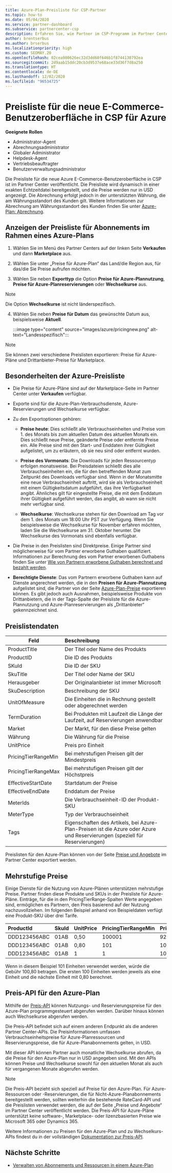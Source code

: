 ```yaml
---
title: Azure-Plan-Preisliste für CSP-Partner
ms.topic: how-to
ms.date: 05/04/2020
ms.service: partner-dashboard
ms.subservice: partnercenter-csp
description: Erfahren Sie, wie Partner im CSP-Programm im Partner Center die Preisliste für Abonnements unter dem Azure-Plan anzeigen können.
author: brentserbus
ms.author: brserbus
ms.localizationpriority: high
ms.custom: SEOMAY.20
ms.openlocfilehash: 02cea980626ec32d3dd60f646b1f8744130792ea
ms.sourcegitcommit: 2d9aab15ddc20cb3d9537e68ace33d36f7d8a250
ms.translationtype: HT
ms.contentlocale: de-DE
ms.lasthandoff: 12/02/2020
ms.locfileid: "96534725"
---
```

# <a name="price-list-for-the-new-commerce-experience-in-csp-for-azure"></a>Preisliste für die neue E-Commerce-Benutzeroberfläche in CSP für Azure

**Geeignete Rollen**

- Administrator-Agent
- Abrechnungsadministrator
- Globaler Administrator
- Helpdesk-Agent
- Vertriebsbeauftragter
- Benutzerverwaltungsadministrator

Die Preisliste für die neue Azure E-Commerce-Benutzeroberfläche in CSP ist im Partner Center veröffentlicht. Die Preisliste wird dynamisch in einer exakten Echtzeitdatei bereitgestellt, und die Preise werden nur in USD angezeigt. Die Abrechnung erfolgt jedoch in der unterstützten Währung, die am Währungsstandort des Kunden gilt. Weitere Informationen zur Abrechnung am Währungsstandort des Kunden finden Sie unter [Azure-Plan: Abrechnung](azure-plan-billing.md).

## <a name="see-pricing-for-subscriptions-under-the-azure-plan-pricing"></a>Anzeigen der Preisliste für Abonnements im Rahmen eines Azure-Plans

1. Wählen Sie im Menü des Partner Centers auf der linken Seite **Verkaufen** und dann **Marketplace** aus.

2. Wählen Sie unter „Preise für Azure-Plan“ das Land/die Region aus, für das/die Sie Preise aufrufen möchten.

3. Wählen Sie neben **Exporttyp** die Option **Preise für Azure-Plannutzung**, **Preise für Azure-Planreservierungen** oder **Wechselkurse** aus. 

>[!NOTE] 
>Die Option **Wechselkurse** ist nicht länderspezifisch.

4. Wählen Sie neben **Preise für Datum** das gewünschte Datum aus, beispielsweise **Aktuell**.

   :::image type="content" source="images/azure/pricingnew.png" alt-text="Landesspezifisch":::

>[!NOTE] 
>Sie können zwei verschiedene Preislisten exportieren: Preise für Azure-Pläne und Drittanbieter-Preise für Marketplace.

## <a name="azure-price-list-specifics"></a>Besonderheiten der Azure-Preisliste

- Die Preise für Azure-Pläne sind auf der Marketplace-Seite im Partner Center unter **Verkaufen** verfügbar.

- Exporte sind für die Azure-Plan-Verbrauchsdienste, Azure-Reservierungen und Wechselkurse verfügbar.

- Zu den Exportoptionen gehören:

  - **Preise heute**: Dies schließt alle Verbrauchseinheiten und Preise vom 1. des Monats bis zum aktuellen Datum des aktuellen Monats ein. Dies schließt neue Preise, geänderte Preise oder entfernte Preise ein. Alle Preise sind mit den Start- und Enddaten ihrer Gültigkeit aufgelistet, um zu erläutern, ob sie neu sind oder entfernt wurden.

  - **Preise des Vormonats**: Die Downloads für jeden Ressourcentyp erfolgen monatsweise. Bei Preisdateien schließt dies alle Verbrauchseinheiten ein, die für den betreffenden Monat zum Zeitpunkt des Downloads verfügbar sind. Wenn in der Monatsmitte eine neue Verbrauchseinheit auftritt, wird sie als Verbrauchseinheit mit einem Gültigkeitsdatum aufgeführt, das ihre Verfügbarkeit angibt. Ähnliches gilt für eingestellte Preise, die mit dem Enddatum ihrer Gültigkeit aufgeführt werden, das angibt, ab wann sie nicht mehr verfügbar sind.

  - **Wechselkurse**: Wechselkurse stehen für den Download am Tag vor dem 1. des Monats um 18:00 Uhr PST zur Verfügung. Wenn Sie beispielsweise die Wechselkurse für November erfahren möchten, laden Sie die Wechselkurse am 31. Oktober herunter. Die Wechselkurse des Vormonats sind ebenfalls verfügbar.

- Die Preise in den Preislisten sind Direktpreise. Einige Partner sind möglicherweise für vom Partner erworbene Guthaben qualifiziert. Informationen zur Berechnung des vom Partner erworbenen Guthabens finden Sie unter [Wie von Partnern erworbene Guthaben berechnet und bezahlt werden](partner-earned-credit-explanation.md).

- **Berechtigte Dienste**: Das vom Partnern erworbene Guthaben kann auf Dienste angerechnet werden, die in den **Preisen für Azure-Plannutzung** aufgelistet sind, die Partner von der Seite [Azure-Plan-Preise](https://partner.microsoft.com/commerce/sales) exportieren können. Es gibt jedoch auch Ausnahmen, beispielsweise Produkte von Drittanbietern, die in der Tags-Spalte der Preisliste für die Azure-Plannutzung und Azure-Planreservierungen als „Drittanbieter“ gekennzeichnet sind.

## <a name="price-list-data"></a>Preislistendaten

|**Feld**   |**Beschreibung**   |
|--------------------------|:---------------------------|
|ProductTitle  |Der Titel oder Name des Produkts|
|ProductID   |Die ID des Produkts|
|SKuId|Die ID der SKU|
|SkuTitle|Der Titel oder Name der SKU|
|Herausgeber|Der Originalanbieter ist immer Microsoft|
|SkuDescription|Beschreibung der SKU|
|UnitOfMeasure|Die Einheiten die in Rechnung gestellt oder abgerechnet werden|
|TermDuration|Bei Produkten mit Laufzeit die Länge der Laufzeit, auf Reservierungen anwendbar|
|Market|Der Markt, für den diese Preise gelten|
|Währung|Die Währung für die Preise|
|UnitPrice|Preis pro Einheit|
|PricingTierRangeMin|Bei mehrstufigen Preisen gilt der Mindestpreis|
|PricingTierRangeMax|Bei mehrstufigen Preisen gilt der Höchstpreis|
|EffectiveStartDate|Startdatum der Preise|
|EffectiveEndDate|Enddatum der Preise|
|MeterIds|Die Verbrauchseinheit-ID der Produkt-SKU|
|MeterType|Typ der Verbrauchseinheit|
|Tags|Eigenschaften des Artikels, bei Azure-Plan-Preisen ist die Azure oder Azure und Reservierungen (speziell für Reservierungen)|

Preislisten für den Azure-Plan können von der Seite [Preise und Angebote](https://partner.microsoft.com/dashboard/sell/pricingandoffers) im Partner Center exportiert werden.

## <a name="tiered-pricing"></a>Mehrstufige Preise

Einige Dienste für die Nutzung von Azure-Plänen unterstützen mehrstufige Preise. Partner finden diese Produkte und SKUs in der Preisliste für Azure-Pläne. Einträge, für die in den PricingTierRange-Spalten Werte angegeben sind, ermöglichen es Partnern, den Preis basierend auf der Nutzung nachzuvollziehen. Im folgenden Beispiel anhand von Beispieldaten verfügt eine Produkt-SKU über drei Tarife.

|**ProductId**   |**SkuId**   |**UnitPrice**   |**PricingTierRangeMin**   |**PricingTierRangeMax**   |
|:---------------|:-----------|:---------------|:-------------------------|:-------------------------|
|DDD123456ABC|01AB|0,50|100001|9223372036854780000|
|DDD123456ABC|01AB|0,80|101|100000|
|DDD123456ABC|01AB|1|1|100|

Wenn in diesem Beispiel 101 Einheiten verwendet werden, würde die Gebühr 100,80 betragen. Die ersten 100 Einheiten werden jeweils als eine Einheit und die nächste Einheit mit 0,80 berechnet.

## <a name="pricing-api-for-azure-plan"></a>Preis-API für den Azure-Plan

Mithilfe der [Preis-API](/partner/develop/pricing) können Nutzungs- und Reservierungspreise für den Azure-Plan programmgesteuert abgerufen werden. Darüber hinaus können auch Wechselkurse abgerufen werden.

Die Preis-API befindet sich auf einem anderen Endpunkt als die anderen Partner Center-APIs. Die Preisinformationen umfassen Verbrauchseinheitspreise für Azure-Planressourcen und Reservierungspreise, die für Azure-Planabonnements gelten, in USD.

Mit dieser API können Partner auch monatliche Wechselkurse abrufen, da die Preise für den Azure-Plan nur in USD angegeben sind. Mit den APIs können Preise und Wechselkurse sowohl für den aktuellen Monat als auch für vergangenen Monate abgerufen werden.

>[!NOTE]
> Die Preis-API bezieht sich speziell auf Preise für den Azure-Plan. Für Azure-Ressourcen oder -Reservierungen, die für Nicht-Azure-Planabonnements bereitgestellt werden, sollten weiterhin die bestehende RateCard-API und die Preislisten verwendet werden, die auf der Seite „Preise und Angebote“ im Partner Center veröffentlicht werden. Die Preis-API für Azure-Pläne unterstützt keine software-, Marketplace- oder lizenzbasierten Preise wie Microsoft 365 oder Dynamics 365.

Weitere Informationen zu Preisen für den Azure-Plan und zu Wechselkurs-APIs findest du in der vollständigen [Dokumentation zur Preis-API](/partner/develop/pricing).

## <a name="next-steps"></a>Nächste Schritte

- [Verwalten von Abonnements und Ressourcen in einem Azure-Plan](azure-plan-manage.md)